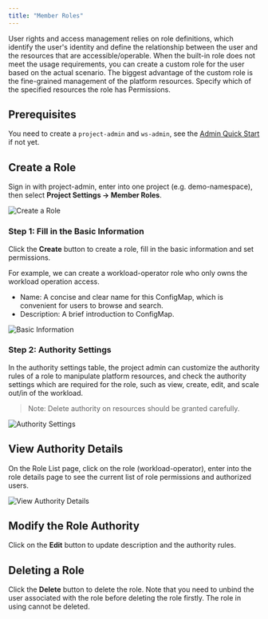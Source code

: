 ```yaml
---
title: "Member Roles"
---
```


User rights and access management relies on role definitions, which identify the user's identity and define the relationship between the user and the resources that are accessible/operable. When the built-in role does not meet the usage requirements, you can create a custom role for the user based on the actual scenario. The biggest advantage of the custom role is the fine-grained management of the platform resources. Specify which of the specified resources the role has Permissions.

## Prerequisites

You need to create a `project-admin` and `ws-admin`, see the [Admin Quick Start](../admin-quick-start) if not yet.

## Create a Role  

Sign in with project-admin, enter into one project (e.g. demo-namespace), then select **Project Settings → Member Roles**.

![Create a Role](https://pek3b.qingstor.com/kubesphere-docs/png/20190320171425.png)

### Step 1: Fill in the Basic Information

Click the **Create** button to create a role, fill in the basic information and set permissions.

For example, we can create a workload-operator role who only owns the workload operation access.

- Name: A concise and clear name for this ConfigMap, which is convenient for users to browse and search.
- Description: A brief introduction to ConfigMap.

![Basic Information](https://pek3b.qingstor.com/kubesphere-docs/png/20190320172524.png)

### Step 2: Authority Settings

In the authority settings table, the project admin can customize the authority rules of a role to manipulate platform resources, and check the authority settings which are required for the role, such as view, create, edit, and scale out/in of the workload.

> Note: Delete authority on resources should be granted carefully.

![Authority Settings](https://pek3b.qingstor.com/kubesphere-docs/png/20190320172701.png)

## View Authority Details

On the Role List page, click on the role (workload-operator), enter into the role details page to see the current list of role permissions and authorized users.

![View Authority Details](https://pek3b.qingstor.com/kubesphere-docs/png/20190320173823.png)

## Modify the Role Authority

Click on the **Edit** button to update description and the authority rules.

## Deleting a Role

Click the **Delete** button to delete the role. Note that you need to unbind the user associated with the role before deleting the role firstly. The role in using cannot be deleted.